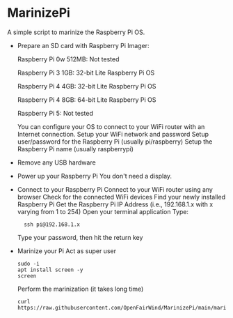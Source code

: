 # MarinizePi
A simple script to marinize the Raspberry Pi OS.

* Prepare an SD card with Raspberry Pi Imager:

  Raspberry Pi 0w 512MB: Not tested
  
  Raspberry Pi 3 1GB: 32-bit Lite Raspberry Pi OS
  
  Raspberry Pi 4 4GB: 32-bit Lite Raspberry Pi OS
  
  Raspberry Pi 4 8GB: 64-bit Lite Raspberry Pi OS

  Raspberry Pi 5: Not tested


  You can configure your OS to connect to your WiFi router with an Internet connection.
  Setup your WiFi network and password
  Setup user/password for the Raspberry Pi (usually pi/raspberry)
  Setup the Raspberry Pi name (usually raspberrypi)

* Remove any USB hardware

* Power up your Raspberry Pi
  You don't need a display.

* Connect to your Raspberry Pi
  Connect to your WiFi router using any browser
  Check for the connected WiFi devices
  Find your newly installed Raspberry Pi
  Get the Raspberry Pi IP Address (i.e., 192.168.1.x with x varying from 1 to 254)
  Open your terminal application
  Type:
  ```
    ssh pi@192.168.1.x
  ```
  Type your password, then hit the return key

* Marinize your Pi
  Act as super user
  ```
  sudo -i
  apt install screen -y
  screen
  ```
  Perform the marinization (it takes long time)
  ```
  curl https://raw.githubusercontent.com/OpenFairWind/MarinizePi/main/marinizepi.sh|bash
  ```

